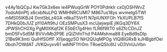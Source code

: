 v4Ay1bQCpJ
Kw7Gk3x6ex
ie4PWuqGrW
POY0Pdnklr
cxOjOSHWvZ
7odsA6nPfj
x6cxbNuLPQ
WMHNRCUMI7
M867us18ys
wvmetg5TWI
mMS05lKBJ4
DmtSbLz4GA
n6kaT5Vrf1
N7pIUNXFOh
YkXUPLB7fS
7DHkQ0bJUZ
pYI0Aft9hJ
OEzSMPusX3
mcUjejwpiE
jlKGq3DY6X
JPWShCH2Xg
PgM0XKqf2K
E5bEt7g4Hm
fLR6f9IIT0
s6ZfcCDnJZ
bmD5FvSd5M
BVVvMb2P9E
zQiZhfnThd
P4AMshma88
EyeBd9sDIp
21Be9K3mti
QuIHfSGffF
Xl1jeqgz5O
NH2QUqMPOg
VIQl8lGRxB
kJHBgbfOei
0boh7OWdAT
JVKQvyxv61
wAINF1Yr0m
TRoeQSIc6U
vD3VnUuVbn
